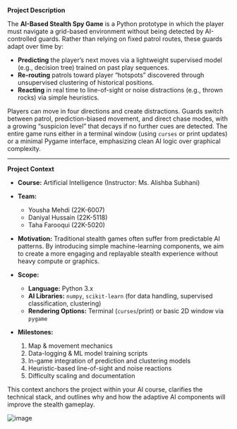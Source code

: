 **Project Description**

The **AI-Based Stealth Spy Game** is a Python prototype in which the player must navigate a grid-based environment without being detected by AI-controlled guards. Rather than relying on fixed patrol routes, these guards adapt over time by:

* **Predicting** the player’s next moves via a lightweight supervised model (e.g., decision tree) trained on past play sequences.
* **Re-routing** patrols toward player “hotspots” discovered through unsupervised clustering of historical positions.
* **Reacting** in real time to line-of-sight or noise distractions (e.g., thrown rocks) via simple heuristics.

Players can move in four directions and create distractions. Guards switch between patrol, prediction-biased movement, and direct chase modes, with a growing “suspicion level” that decays if no further cues are detected. The entire game runs either in a terminal window (using `curses` or print updates) or a minimal Pygame interface, emphasizing clean AI logic over graphical complexity.

---

**Project Context**

* **Course:** Artificial Intelligence (Instructor: Ms. Alishba Subhani)

* **Team:**

  * Yousha Mehdi   (22K-6007)
  * Daniyal Hussain (22K-5118)
  * Taha Farooqui  (22K-5020)
  

* **Motivation:** Traditional stealth games often suffer from predictable AI patterns. By introducing simple machine-learning components, we aim to create a more engaging and replayable stealth experience without heavy compute or graphics.

* **Scope:**

  * **Language:** Python 3.x
  * **AI Libraries:** `numpy`, `scikit-learn` (for data handling, supervised classification, clustering)
  * **Rendering Options:** Terminal (`curses`/print) or basic 2D window via `pygame`

* **Milestones:**

  1. Map & movement mechanics
  2. Data-logging & ML model training scripts
  3. In-game integration of prediction and clustering models
  4. Heuristic-based line-of-sight and noise reactions
  5. Difficulty scaling and documentation

This context anchors the project within your AI course, clarifies the technical stack, and outlines why and how the adaptive AI components will improve the stealth gameplay.

![image](https://github.com/user-attachments/assets/8e60121a-669c-475d-9e28-702669c84890)

